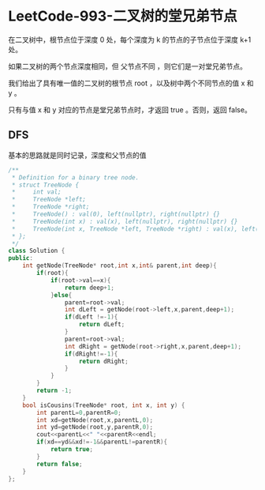 # LeetCode-993-二叉树的堂兄弟节点

在二叉树中，根节点位于深度 0 处，每个深度为 k 的节点的子节点位于深度 k+1 处。

如果二叉树的两个节点深度相同，但 父节点不同 ，则它们是一对堂兄弟节点。

我们给出了具有唯一值的二叉树的根节点 root ，以及树中两个不同节点的值 x 和 y 。

只有与值 x 和 y 对应的节点是堂兄弟节点时，才返回 true 。否则，返回 false。

## DFS

基本的思路就是同时记录，深度和父节点的值

```C++
/**
 * Definition for a binary tree node.
 * struct TreeNode {
 *     int val;
 *     TreeNode *left;
 *     TreeNode *right;
 *     TreeNode() : val(0), left(nullptr), right(nullptr) {}
 *     TreeNode(int x) : val(x), left(nullptr), right(nullptr) {}
 *     TreeNode(int x, TreeNode *left, TreeNode *right) : val(x), left(left), right(right) {}
 * };
 */
class Solution {
public:
    int getNode(TreeNode* root,int x,int& parent,int deep){
        if(root){
            if(root->val==x){
                return deep+1;
            }else{
                parent=root->val;
                int dLeft = getNode(root->left,x,parent,deep+1);
                if(dLeft !=-1){
                    return dLeft;
                }
                parent=root->val;
                int dRight = getNode(root->right,x,parent,deep+1);
                if(dRight!=-1){
                    return dRight;
                }
            }
        }
        return -1;
    }
    bool isCousins(TreeNode* root, int x, int y) {
        int parentL=0,parentR=0;
        int xd=getNode(root,x,parentL,0);
        int yd=getNode(root,y,parentR,0);
        cout<<parentL<<" "<<parentR<<endl;
        if(xd==yd&&xd!=-1&&parentL!=parentR){
            return true;
        }
        return false;
    }
};
```